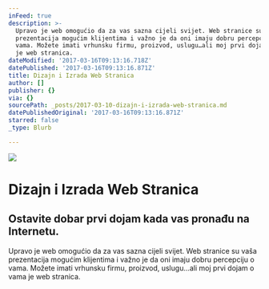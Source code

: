 ```yaml
---
inFeed: true
description: >-
  Upravo je web omogućio da za vas sazna cijeli svijet. Web stranice su vaša
  prezentacija mogućim klijentima i važno je da oni imaju dobru percepciju o
  vama. Možete imati vrhunsku firmu, proizvod, uslugu…ali moj prvi dojam o vama
  je web stranica.
dateModified: '2017-03-16T09:13:16.718Z'
datePublished: '2017-03-16T09:13:16.871Z'
title: Dizajn i Izrada Web Stranica
author: []
publisher: {}
via: {}
sourcePath: _posts/2017-03-10-dizajn-i-izrada-web-stranica.md
datePublishedOriginal: '2017-03-16T09:13:16.871Z'
starred: false
_type: Blurb

---
```

![](https://the-grid-user-content.s3-us-west-2.amazonaws.com/2a493481-1e5c-4450-9887-0bb51a0d8847.jpg)

# Dizajn i Izrada Web Stranica

## Ostavite dobar prvi dojam kada vas pronađu na Internetu.

Upravo je web omogućio da za vas sazna cijeli svijet. Web stranice su vaša prezentacija mogućim klijentima i važno je da oni imaju dobru percepciju o vama. Možete imati vrhunsku firmu, proizvod, uslugu...ali moj prvi dojam o vama je web stranica.